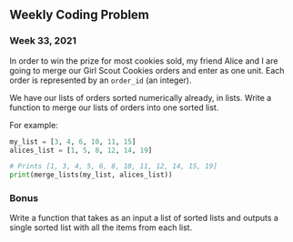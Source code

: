 ## Weekly Coding Problem

### Week 33, 2021

In order to win the prize for most cookies sold, my friend Alice and I are going to merge our Girl Scout Cookies orders and enter as one unit.
Each order is represented by an ```order_id``` (an integer).

We have our lists of orders sorted numerically already, in lists. Write a function to merge our lists of orders into one sorted list.

For example:

``` python
my_list = [3, 4, 6, 10, 11, 15]
alices_list = [1, 5, 8, 12, 14, 19]

# Prints [1, 3, 4, 5, 6, 8, 10, 11, 12, 14, 15, 19]
print(merge_lists(my_list, alices_list))
```
### Bonus
Write a function that takes as an input a list of sorted lists and outputs a single sorted list with all the items from each list.
